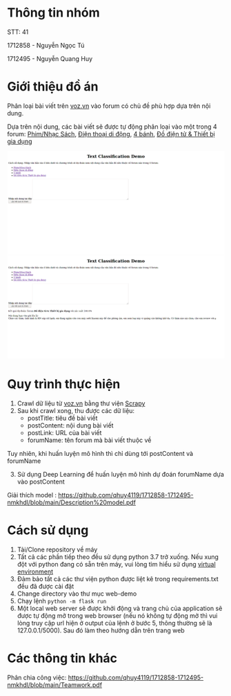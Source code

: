 # Thông tin nhóm
STT: 41

1712858 - Nguyễn Ngọc Tú

1712495 - Nguyễn Quang Huy

# Giới thiệu đồ án

Phân loại bài viết trên [voz.vn](voz.vn) vào forum có chủ đề phù hợp dựa trên nội dung.

Dựa trên nội dung, các bài viết sẽ được tự động phân loại vào một trong 4 forum: [Phim/Nhạc Sách](https://voz.vn/f/phim-nhac-sach.65/), [Điện thoại di động](https://voz.vn/f/dien-thoai-di-dong.76/), [4 bánh](https://voz.vn/f/4-banh.38/), [Đồ điện tử & Thiết bị gia dụng](https://voz.vn/f/do-dien-tu-thiet-bi-gia-dung.10/)

![Trang chủ](https://github.com/qhuy4119/1712858-1712495-nmkhdl/blob/main/images/index%20page.png)
![Trang kết quả](https://github.com/qhuy4119/1712858-1712495-nmkhdl/blob/main/images/result%20page.png)

# Quy trình thực hiện
1. Crawl dữ liệu từ [voz.vn](voz.vn) bằng thư viện [Scrapy](scrapy.org)  
2. Sau khi crawl xong, thu được các dữ liệu:
	- postTitle: tiêu đề bài viết
	- postContent: nội dung bài viết
	- postLink: URL của bài viết
	- forumName: tên forum mà bài viết thuộc về

Tuy nhiên, khi huấn luyện mô hình thì chỉ dùng tới postContent và forumName

3. Sử dụng Deep Learning để huấn luyện mô hình dự đoán forumName dựa vào postContent

Giải thích model : https://github.com/qhuy4119/1712858-1712495-nmkhdl/blob/main/Description%20model.pdf

# Cách sử dụng
1. Tải/Clone repository về máy
2. Tất cả các phần tiếp theo đều sử dụng python 3.7 trở xuống. Nếu xung đột với python đang có sẵn trên máy, vui lòng tìm hiểu sử dụng [virtual environment](https://realpython.com/python-virtual-environments-a-primer/)
3. Đảm bảo tất cả các thư viện python được liệt kê trong requirements.txt đều đã được cài đặt 
4. Change directory vào thư mục web-demo
5. Chạy lệnh `python -m flask run`
6. Một local web server sẽ được khởi động và trang chủ của application sẽ được tự động mở trong web browser (nếu nó không tự động mở thì vui lòng truy cập url hiện ở output của lệnh ở bước 5, thông thường sẽ là 127.0.0.1/5000). Sau đó làm theo hướng dẫn trên trang web

# Các thông tin khác
Phân chia công việc: https://github.com/qhuy4119/1712858-1712495-nmkhdl/blob/main/Teamwork.pdf
